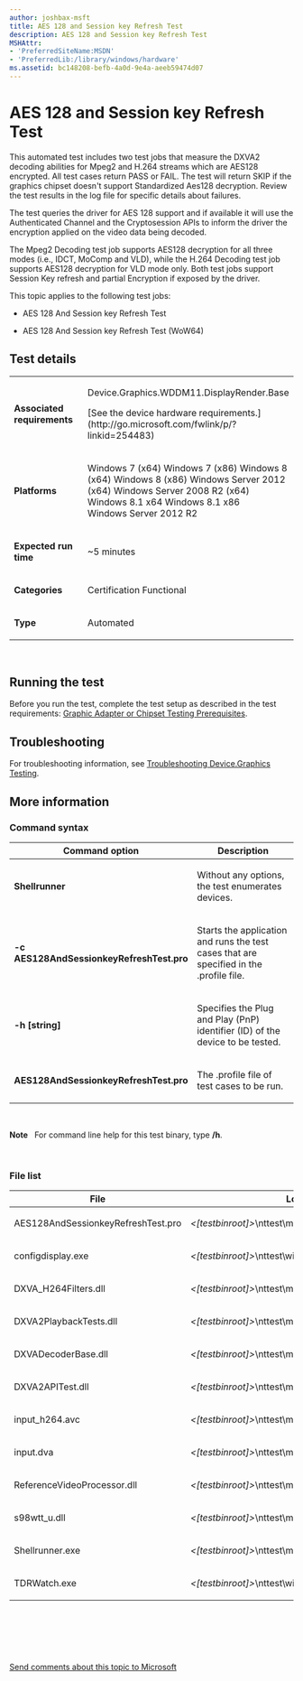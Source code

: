 ```yaml
---
author: joshbax-msft
title: AES 128 and Session key Refresh Test
description: AES 128 and Session key Refresh Test
MSHAttr:
- 'PreferredSiteName:MSDN'
- 'PreferredLib:/library/windows/hardware'
ms.assetid: bc148208-befb-4a0d-9e4a-aeeb59474d07
---
```


# AES 128 and Session key Refresh Test


This automated test includes two test jobs that measure the DXVA2 decoding abilities for Mpeg2 and H.264 streams which are AES128 encrypted. All test cases return PASS or FAIL. The test will return SKIP if the graphics chipset doesn't support Standardized Aes128 decryption. Review the test results in the log file for specific details about failures.

The test queries the driver for AES 128 support and if available it will use the Authenticated Channel and the Cryptosession APIs to inform the driver the encryption applied on the video data being decoded.

The Mpeg2 Decoding test job supports AES128 decryption for all three modes (i.e., IDCT, MoComp and VLD), while the H.264 Decoding test job supports AES128 decryption for VLD mode only. Both test jobs support Session Key refresh and partial Encryption if exposed by the driver.

This topic applies to the following test jobs:

-   AES 128 And Session key Refresh Test

-   AES 128 And Session key Refresh Test (WoW64)

## Test details


<table>
<colgroup>
<col width="50%" />
<col width="50%" />
</colgroup>
<tbody>
<tr class="odd">
<td><p><strong>Associated requirements</strong></p></td>
<td><p>Device.Graphics.WDDM11.DisplayRender.Base</p>
<p>[See the device hardware requirements.](http://go.microsoft.com/fwlink/p/?linkid=254483)</p></td>
</tr>
<tr class="even">
<td><p><strong>Platforms</strong></p></td>
<td><p>Windows 7 (x64) Windows 7 (x86) Windows 8 (x64) Windows 8 (x86) Windows Server 2012 (x64) Windows Server 2008 R2 (x64) Windows 8.1 x64 Windows 8.1 x86 Windows Server 2012 R2</p></td>
</tr>
<tr class="odd">
<td><p><strong>Expected run time</strong></p></td>
<td><p>~5 minutes</p></td>
</tr>
<tr class="even">
<td><p><strong>Categories</strong></p></td>
<td><p>Certification Functional</p></td>
</tr>
<tr class="odd">
<td><p><strong>Type</strong></p></td>
<td><p>Automated</p></td>
</tr>
</tbody>
</table>

 

## Running the test


Before you run the test, complete the test setup as described in the test requirements: [Graphic Adapter or Chipset Testing Prerequisites](graphic-adapter-or-chipset-testing-prerequisites.md).

## Troubleshooting


For troubleshooting information, see [Troubleshooting Device.Graphics Testing](troubleshooting-devicegraphics-testing.md).

## More information


### Command syntax

<table>
<colgroup>
<col width="50%" />
<col width="50%" />
</colgroup>
<thead>
<tr class="header">
<th>Command option</th>
<th>Description</th>
</tr>
</thead>
<tbody>
<tr class="odd">
<td><p><strong>Shellrunner</strong></p></td>
<td><p>Without any options, the test enumerates devices.</p></td>
</tr>
<tr class="even">
<td><p><strong>-c AES128AndSessionkeyRefreshTest.pro</strong></p></td>
<td><p>Starts the application and runs the test cases that are specified in the .profile file.</p></td>
</tr>
<tr class="odd">
<td><p><strong>-h [string]</strong></p></td>
<td><p>Specifies the Plug and Play (PnP) identifier (ID) of the device to be tested.</p></td>
</tr>
<tr class="even">
<td><p><strong>AES128AndSessionkeyRefreshTest.pro</strong></p></td>
<td><p>The .profile file of test cases to be run.</p></td>
</tr>
</tbody>
</table>

 

**Note**  
For command line help for this test binary, type **/h**.

 

### File list

<table>
<colgroup>
<col width="50%" />
<col width="50%" />
</colgroup>
<thead>
<tr class="header">
<th>File</th>
<th>Location</th>
</tr>
</thead>
<tbody>
<tr class="odd">
<td><p>AES128AndSessionkeyRefreshTest.pro</p></td>
<td><p><em>&lt;[testbinroot]&gt;</em>\nttest\multimediatest\streaming\dxva\</p></td>
</tr>
<tr class="even">
<td><p>configdisplay.exe</p></td>
<td><p><em>&lt;[testbinroot]&gt;</em>\nttest\windowstest\tools\</p></td>
</tr>
<tr class="odd">
<td><p>DXVA_H264Filters.dll</p></td>
<td><p><em>&lt;[testbinroot]&gt;</em>\nttest\multimediatest\streaming\dxva\</p></td>
</tr>
<tr class="even">
<td><p>DXVA2PlaybackTests.dll</p></td>
<td><p><em>&lt;[testbinroot]&gt;</em>\nttest\multimediatest\streaming\dxva\</p></td>
</tr>
<tr class="odd">
<td><p>DXVADecoderBase.dll</p></td>
<td><p><em>&lt;[testbinroot]&gt;</em>\nttest\multimediatest\streaming\dxva\</p></td>
</tr>
<tr class="even">
<td><p>DXVA2APITest.dll</p></td>
<td><p><em>&lt;[testbinroot]&gt;</em>\nttest\multimediatest\streaming\dxva\</p></td>
</tr>
<tr class="odd">
<td><p>input_h264.avc</p></td>
<td><p><em>&lt;[testbinroot]&gt;</em>\nttest\multimediatest\streaming\dxva\</p></td>
</tr>
<tr class="even">
<td><p>input.dva</p></td>
<td><p><em>&lt;[testbinroot]&gt;</em>\nttest\multimediatest\streaming\dxva\</p></td>
</tr>
<tr class="odd">
<td><p>ReferenceVideoProcessor.dll</p></td>
<td><p><em>&lt;[testbinroot]&gt;</em>\nttest\multimediatest\streaming\dxva\</p></td>
</tr>
<tr class="even">
<td><p>s98wtt_u.dll</p></td>
<td><p><em>&lt;[testbinroot]&gt;</em>\nttest\multimediatest\common</p></td>
</tr>
<tr class="odd">
<td><p>Shellrunner.exe</p></td>
<td><p><em>&lt;[testbinroot]&gt;</em>\nttest\multimediatest\common\wdk</p></td>
</tr>
<tr class="even">
<td><p>TDRWatch.exe</p></td>
<td><p><em>&lt;[testbinroot]&gt;</em>\nttest\windowstest\graphics\</p></td>
</tr>
</tbody>
</table>

 

 

 

[Send comments about this topic to Microsoft](mailto:wsddocfb@microsoft.com?subject=Documentation%20feedback%20%5Bp_hck\p_hck%5D:%20AES%20128%20and%20Session%20key%20Refresh%20Test%20%20RELEASE:%20%284/27/2016%29&body=%0A%0APRIVACY%20STATEMENT%0A%0AWe%20use%20your%20feedback%20to%20improve%20the%20documentation.%20We%20don't%20use%20your%20email%20address%20for%20any%20other%20purpose,%20and%20we'll%20remove%20your%20email%20address%20from%20our%20system%20after%20the%20issue%20that%20you're%20reporting%20is%20fixed.%20While%20we're%20working%20to%20fix%20this%20issue,%20we%20might%20send%20you%20an%20email%20message%20to%20ask%20for%20more%20info.%20Later,%20we%20might%20also%20send%20you%20an%20email%20message%20to%20let%20you%20know%20that%20we've%20addressed%20your%20feedback.%0A%0AFor%20more%20info%20about%20Microsoft's%20privacy%20policy,%20see%20http://privacy.microsoft.com/default.aspx. "Send comments about this topic to Microsoft")





